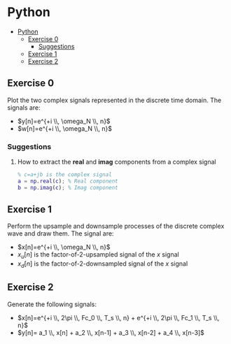 # Python

- [Python](#python)
  - [Exercise 0](#exercise-0)
    - [Suggestions](#suggestions)
  - [Exercise 1](#exercise-1)
  - [Exercise 2](#exercise-2)

## Exercise 0

Plot the two complex signals represented in the discrete time domain. The signals are:

- $y[n]=e^{+i \\, \omega_N \\, n}$
- $w[n]=e^{+i \\, \omega_N \\, n}$

### Suggestions

1. How to extract the **real** and **imag** components from a complex signal

    ```matlab
    % c=a+jb is the complex signal
    a = np.real(c); % Real component
    b = np.imag(c); % Imag component
    ```

## Exercise 1

Perform the upsample and downsample processes of the discrete complex
wave and draw them. The signal are:

- $x[n]=e^{+i \\, \omega_N \\, n}$
- $x_u[n]$ is the factor-of-2-upsampled signal of the $x$ signal
- $x_d[n]$ is the factor-of-2-downsampled signal of the $x$ signal

## Exercise 2

Generate the following signals:

- $x[n]=e^{+i \\, 2\pi \\, Fc_0 \\, T_s \\, n} + e^{+i \\, 2\pi \\, Fc_1 \\, T_s \\, n}$
- $y[n]= a_1 \\, x[n] + a_2 \\, x[n-1] + a_3 \\, x[n-2] + a_4 \\, x[n-3]$
